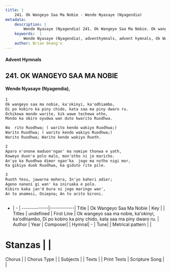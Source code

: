 ```yaml
---
title: |
    241. Ok Wangeyo Saa Ma Nobie - Wende Nyasaye (Nyagendia)
metadata:
    description: |
        Wende Nyasaye (Nyagendia) 241. Ok Wangeyo Saa Ma Nobie. Ok wangeyo saa ma nobie, ka'okinyi, ka'odhiambo, Di po kobiro ka piny chido, kata saa ma piny dwaro ru. Ochikowa mondo warite, kik wawe techewa otho, Mondo ka obiro oyudwa wan duto kwarito Ruodhwa.  Wa  rito Ruodhwa; ( warito kendo wakiyo Ruodhwa;) Warito Ruodhwa; ( warito kendo wakiyo Ruodhwa;) Warito Ruodhwa; Warito kendo wakiyo Ruoth.  
    keywords:  |
        Wende Nyasaye (Nyagendia), adventhymnals, advent hymnals, Ok Wangeyo Saa Ma Nobie, Ok wangeyo saa ma nobie, ka'okinyi, ka'odhiambo, Di po kobiro ka piny chido, kata saa ma piny dwaro ru.. 
    author: Brian Onang'o
---
```


#### Advent Hymnals
## 241. OK WANGEYO SAA MA NOBIE
####  Wende Nyasaye (Nyagendia),

```txt
1
Ok wangeyo saa ma nobie, ka'okinyi, ka'odhiambo,
Di po kobiro ka piny chido, kata saa ma piny dwaro ru.
Ochikowa mondo warite, kik wawe techewa otho,
Mondo ka obiro oyudwa wan duto kwarito Ruodhwa.

Wa  rito Ruodhwa; ( warito kendo wakiyo Ruodhwa;)
Warito Ruodhwa; ( warito kendo wakiyo Ruodhwa;)
Warito Ruodhwa; Warito kendo wakiyo Ruoth.

2
Aparo n'onone maduon'ngan' ma nomiye thonwa e yath,
Koweyo duon'e polo malo, mon'otho ni jo maricho.
An'yo ka Ruodhwa dimor ngan'ka  jogo ma notho nigi mor,
Ka gikiyo duok Ruodhwa, ka giduto rite pile.

3
Ruoth Yesu, jawarna mohera, In'yo kaheri adier;
Ageno naneni gi wan' ka iniruaka e polo.
Kibiro kaka jan'd bura ni jogo maringo wan',
An to anamosi, Osiepna; An to arito bironi.



```

- |   -  |
-------------|------------|
Title | Ok Wangeyo Saa Ma Nobie |
Key |  |
Titles | undefined |
First Line | Ok wangeyo saa ma nobie, ka'okinyi, ka'odhiambo, Di po kobiro ka piny chido, kata saa ma piny dwaro ru. |
Author | 
Year | 
Composer| |
Hymnal|  - |
Tune|  |
Metrical pattern | |
# Stanzas |  |
Chorus |  |
Chorus Type |  |
Subjects | |
Texts |  |
Print Texts | 
Scripture Song |  |
    
